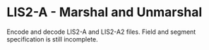 # LIS2-A - Marshal and Unmarshal

Encode and decode LIS2-A and LIS2-A2 files. Field and segment specification is still incomplete.
